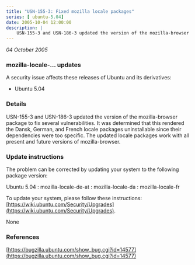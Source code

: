 ```yaml
---
title: "USN-155-3: Fixed mozilla locale packages"
series: [ ubuntu-5.04]
date: 2005-10-04 12:00:00
description: |
    USN-155-3 and USN-186-3 updated the version of the mozilla-browser package to fix several vulnerabilities. It was determined that this rendered the Dansk, German, and French locale packages uninstallable since their dependencies were too specific. The updated locale packages work with all present and future versions of mozilla-browser.
--- 
```

 
 

*04 October 2005*

### mozilla-locale-... updates

A security issue affects these releases of Ubuntu and its derivatives:

* Ubuntu 5.04

### Details

USN-155-3 and USN-186-3 updated the version of the mozilla-browser package to fix several vulnerabilities. It was determined that this rendered the Dansk, German, and French locale packages uninstallable since their dependencies were too specific. The updated locale packages work with all present and future versions of mozilla-browser.

### Update instructions

The problem can be corrected by updating your system to the following package version:

Ubuntu 5.04
 : mozilla-locale-de-at 
 : mozilla-locale-da 
 : mozilla-locale-fr 

To update your system, please follow these instructions: [https://wiki.ubuntu.com/Security/Upgrades](https://wiki.ubuntu.com/Security/Upgrades).

None

### References

 
 [https://bugzilla.ubuntu.com/show_bug.cgi?id=14577](https://bugzilla.ubuntu.com/show_bug.cgi?id=14577)
 

